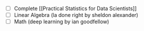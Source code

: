- [ ] Complete [[Practical Statistics for Data Scientists]]
- [ ] Linear Algebra (la done right by sheldon alexander)
- [ ] Math (deep learning by ian goodfellow)
